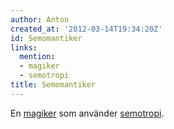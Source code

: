 ```yaml
---
author: Anton
created_at: '2012-03-14T19:34:20Z'
id: Semomantiker
links:
  mention:
  - magiker
  - semotropi
title: Semomantiker
---
```


En [magiker] som använder [semotropi].

  [magiker]: magiker
  [semotropi]: semotropi
